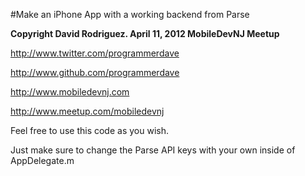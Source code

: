 #Make an iPhone App with a working backend from Parse

__Copyright David Rodriguez. April 11, 2012 MobileDevNJ Meetup__

http://www.twitter.com/programmerdave

http://www.github.com/programmerdave

http://www.mobiledevnj.com

http://www.meetup.com/mobiledevnj

Feel free to use this code as you wish.

Just make sure to change the Parse API keys with your own inside of AppDelegate.m